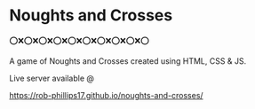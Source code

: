 # Noughts and Crosses
⭕❌⭕❌⭕❌⭕❌⭕❌⭕❌⭕❌⭕❌⭕❌⭕

A game of Noughts and Crosses created using HTML, CSS &amp; JS.

Live server available @

https://rob-phillips17.github.io/noughts-and-crosses/
